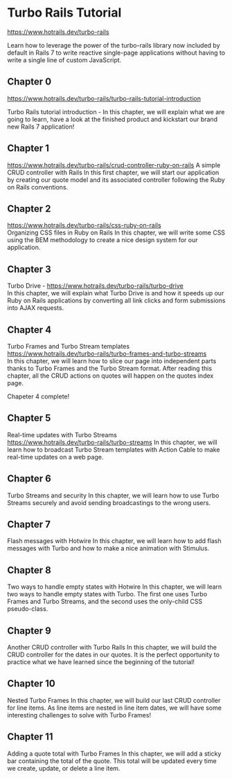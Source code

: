 # Turbo Rails Tutorial
https://www.hotrails.dev/turbo-rails

Learn how to leverage the power of the turbo-rails library now included by default in Rails 7 to write reactive single-page applications without having to write a single line of custom JavaScript.

## Chapter 0
https://www.hotrails.dev/turbo-rails/turbo-rails-tutorial-introduction

Turbo Rails tutorial introduction - 
In this chapter, we will explain what we are going to learn, have a look at the finished product and kickstart our brand new Rails 7 application!

## Chapter 1
https://www.hotrails.dev/turbo-rails/crud-controller-ruby-on-rails
A simple CRUD controller with Rails
In this first chapter, we will start our application by creating our quote model and its associated controller following the Ruby on Rails conventions.

## Chapter 2
https://www.hotrails.dev/turbo-rails/css-ruby-on-rails<br>
Organizing CSS files in Ruby on Rails
In this chapter, we will write some CSS using the BEM methodology to create a nice design system for our application.

## Chapter 3
Turbo Drive - https://www.hotrails.dev/turbo-rails/turbo-drive<br>
In this chapter, we will explain what Turbo Drive is and how it speeds up our Ruby on Rails applications by converting all link clicks and form submissions into AJAX requests.

## Chapter 4
Turbo Frames and Turbo Stream templates<br>
https://www.hotrails.dev/turbo-rails/turbo-frames-and-turbo-streams<br>
In this chapter, we will learn how to slice our page into independent parts thanks to Turbo Frames and the Turbo Stream format. After reading this chapter, all the CRUD actions on quotes will happen on the quotes index page.

Chapeter 4 complete!

## Chapter 5
Real-time updates with Turbo Streams<br>
https://www.hotrails.dev/turbo-rails/turbo-streams
In this chapter, we will learn how to broadcast Turbo Stream templates with Action Cable to make real-time updates on a web page.

## Chapter 6
Turbo Streams and security
In this chapter, we will learn how to use Turbo Streams securely and avoid sending broadcastings to the wrong users.

## Chapter 7
Flash messages with Hotwire
In this chapter, we will learn how to add flash messages with Turbo and how to make a nice animation with Stimulus.

## Chapter 8
Two ways to handle empty states with Hotwire
In this chapter, we will learn two ways to handle empty states with Turbo. The first one uses Turbo Frames and Turbo Streams, and the second uses the only-child CSS pseudo-class.

## Chapter 9
Another CRUD controller with Turbo Rails
In this chapter, we will build the CRUD controller for the dates in our quotes. It is the perfect opportunity to practice what we have learned since the beginning of the tutorial!

## Chapter 10
Nested Turbo Frames
In this chapter, we will build our last CRUD controller for line items. As line items are nested in line item dates, we will have some interesting challenges to solve with Turbo Frames!

## Chapter 11
Adding a quote total with Turbo Frames
In this chapter, we will add a sticky bar containing the total of the quote. This total will be updated every time we create, update, or delete a line item.